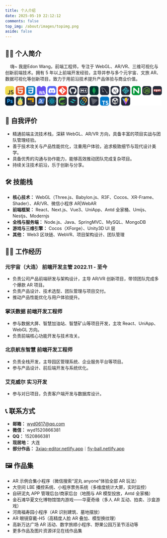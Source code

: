 ```yaml
---
title: 个人介绍
date: 2025-05-19 22:12:12
comments: false
top_img: /about/images/topimg.png
aside: false
---
```


## 🙋‍♂️ 个人简介

&nbsp;&nbsp;&nbsp;&nbsp;嗨~ 我是Edon Wang，前端工程师，专注于 WebGL、AR/VR、三维可视化与创新前端技术。拥有 5 年以上前端开发经验，主导并参与多个元宇宙、文旅 AR、数据可视化等创新项目，致力于用前沿技术提升产品体验与商业价值。

![My Skills](/about/images/skills.svg)

## 🌟 自我评价

- 精通前端主流技术栈，深耕 WebGL、AR/VR 方向，具备丰富的项目实战与团队管理经验。
- 善于技术攻关与产品性能优化，注重用户体验，追求极致细节与现代设计美学。
- 具备优秀的沟通与协作能力，能够高效推动团队完成复杂项目。
- 持续关注技术前沿，乐于创新与分享。

## 🛠️ 技能栈

- **核心技术：** WebGL（Three.js、Babylon.js、R3F、Cocos、XR-Frame、Shader）、AR/VR、微信小程序 AR|WebAR
- **前端框架：** React、Next.js、Vue3、UniApp、Antd 全家桶、Umijs、Nestjs、Modernjs
- **全栈与服务端：** Node.js、Java、SpringMVC、MySQL、MongoDB
- **游戏与三维引擎：** Cocos（XForge）、Unity3D UI 层
- **其他：** Web3 区块链、WebVR、项目架构设计、团队管理


## 👨‍💻 工作经历

### 元宇宙（大连） 前端开发主管 2022.11 - 至今

- 负责公司产品前端研发与架构设计，主导 AR/VR 创新项目，带领团队完成多个爆款 AR 项目。
- 负责产品设计、技术选型、团队管理与项目交付。
- 推动产品性能优化与用户体验提升。

### 掌沃数据 前端开发工程师

- 参与数据大屏、智慧加油站、智慧矿山等项目开发，主攻 React、UniApp、WebGL 方向。
- 负责前端核心功能开发与技术攻关。

### 北京航东智慧 前端开发工程师

- 负责全栈开发，主导园区管理系统、企业服务平台等项目。
- 参与产品设计、前后端开发与系统优化。

### 艾克威尔 实习开发

- 参与对日项目，负责客户端开发与数据库设计。

## 📞 联系方式

- **邮箱：** [wyd0617@qq.com](mailto:wyd0617@qq.com)
- **微信：** wyd1520866381
- **QQ：** 1520866381
- **现居地：** 大连
- **部分作品：** [3xiao-editor.netlify.app](https://3xiao-editor.netlify.app)｜[fiy-ball.netlify.app](https://fiy-ball.netlify.app)

## 🖼️ 作品集

- AR 示例合集小程序（微信搜索“泥丸 anyone”体验全部 AR 玩法）
- 大空间 LBE 播控系统、小程序票务系统（多维度统计大屏，实时监控）
- 自研泥丸 APP 管理后台/商家后台（地图与 AR 模型投放，Antd 全家桶）
- 金石滩华夏文化博物馆馆内游戏——华夏奇缘（多人 AR 互动、拍卖、沙盒游戏）
- 河南福寿园小程序（AR 识别建筑、墓地摆放）
- AR 眼镜穿戴-H5（高精度人脸 AR 叠加、模型换纹理）
- 高新万达广场 AR 活动、数字旅顺小程序、野果公园万圣节活动等
- 更多作品及图片资源详见在线作品集
